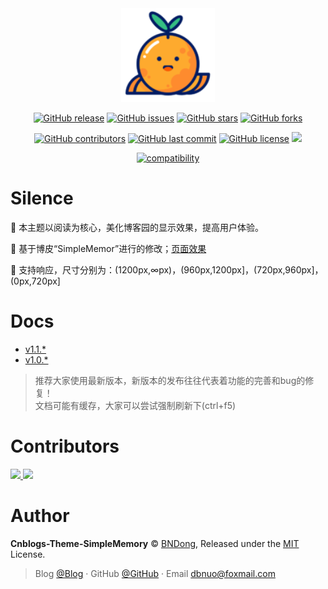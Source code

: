 <div align="center">

<img src="./Images/logo.png" height="150" />

[![GitHub release](https://img.shields.io/github/release/BNDong/Cnblogs-Theme-SimpleMemory.svg)](https://github.com/BNDong/Cnblogs-Theme-SimpleMemory/releases)
[![GitHub issues](https://img.shields.io/github/issues/BNDong/Cnblogs-Theme-SimpleMemory.svg)](https://github.com/BNDong/Cnblogs-Theme-SimpleMemory/issues)
[![GitHub stars](https://img.shields.io/github/stars/BNDong/Cnblogs-Theme-SimpleMemory.svg)](https://github.com/BNDong/Cnblogs-Theme-SimpleMemory/stargazers)
[![GitHub forks](https://img.shields.io/github/forks/BNDong/Cnblogs-Theme-SimpleMemory.svg)](https://github.com/BNDong/Cnblogs-Theme-SimpleMemory/network)

[![GitHub contributors](https://img.shields.io/github/contributors/BNDong/Cnblogs-Theme-SimpleMemory.svg)](https://github.com/BNDong/Cnblogs-Theme-SimpleMemory/graphs/contributors)
[![GitHub last commit](https://img.shields.io/github/last-commit/BNDong/Cnblogs-Theme-SimpleMemory.svg)](https://github.com/BNDong/Cnblogs-Theme-SimpleMemory/commits/master)
[![GitHub license](https://img.shields.io/github/license/esofar/cnblogs-theme-silence.svg)](https://github.com/BNDong/Cnblogs-Theme-SimpleMemory/blob/master/LICENSE)
[![](https://data.jsdelivr.com/v1/package/gh/BNDong/Cnblogs-Theme-SimpleMemory/badge?style=rounded)](https://www.jsdelivr.com/package/gh/BNDong/Cnblogs-Theme-SimpleMemory)

[![compatibility](https://camo.githubusercontent.com/31ac3f0ce805dc34a29b615131caa26cbf4dc127/68747470733a2f2f696d672e736869656c64732e696f2f62616467652f62726f777365722d2532306368726f6d6525323025374325323066697265666f782532302537432532306f706572612532302537432532307361666172692532302537432532306965253230253345253344253230392d6c69676874677265792e737667)](https://github.com/BNDong/Cnblogs-Theme-SimpleMemory)

</div>

# Silence

📖 本主题以阅读为核心，美化博客园的显示效果，提高用户体验。 

🍰 基于博皮“SimpleMemor”进行的修改；[页面效果](https://www.cnblogs.com/bndong/)

🧀 支持响应，尺寸分别为：(1200px,∞px)，(960px,1200px]，(720px,960px]，(0px,720px]

# Docs

- [v1.1.*](http://doc.dbnuo.org/cnblogs-theme-docs/v1.1.0/)
- [v1.0.*](http://doc.dbnuo.org/cnblogs-theme-docs/v1.0.0/)

> 推荐大家使用最新版本，新版本的发布往往代表着功能的完善和bug的修复！
> <br>文档可能有缓存，大家可以尝试强制刷新下(ctrl+f5)

# Contributors

<a href="https://github.com/alessandrocyc" target="_blank">
    <img width=50 src="https://avatars1.githubusercontent.com/u/43987494?s=50&v=4" wi>
</a>

<a href="https://github.com/ElderJames" target="_blank">
    <img width=50 src="https://avatars3.githubusercontent.com/u/7550366?s=50&v=4">
</a>

# Author

**Cnblogs-Theme-SimpleMemory** © [BNDong](https://github.com/BNDong), Released under the [MIT](./LICENSE) License.<br>

> Blog [@Blog](https://www.cnblogs.com/bndong/) · GitHub [@GitHub](https://github.com/BNDong) · Email dbnuo@foxmail.com
